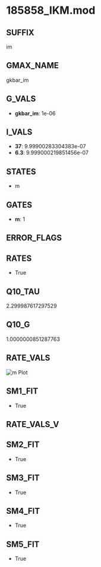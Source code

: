 # 185858_IKM.mod

## SUFFIX

im

## GMAX_NAME

gkbar_im

## G_VALS

- **gkbar_im**: 1e-06

## I_VALS

- **37**: 9.99900283304383e-07
- **6.3**: 9.999000219851456e-07

## STATES

- m

## GATES

- **m**: 1

## ERROR_FLAGS


## RATES

- True

## Q10_TAU

2.299987617297529

## Q10_G

1.0000000851287763

## RATE_VALS

![m Plot](/Users/pbozelos/Dropbox/icg-Chai-Panos/supermodels/output_markdown_files/K/185858_IKM.mod/images/m.png)

## SM1_FIT

- True

## RATE_VALS_V

## SM2_FIT

- True

## SM3_FIT

- True

## SM4_FIT

- True

## SM5_FIT

- True

